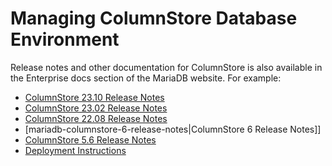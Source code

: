 
# Managing ColumnStore Database Environment

Release notes and other documentation for ColumnStore is also available in the Enterprise docs section of the MariaDB website. For example:

* [ColumnStore 23.10 Release Notes](../../../release-notes/columnstore/mariadb-columnstore-23-10-release-notes/README.md)
* [ColumnStore 23.02 Release Notes](../../../release-notes/columnstore/mariadb-columnstore-23-02-release-notes/README.md)
* [ColumnStore 22.08 Release Notes](../../../release-notes/columnstore/mariadb-columnstore-22-08-release-notes/README.md)
* [mariadb-columnstore-6-release-notes|ColumnStore 6 Release Notes]]
* [ColumnStore 5.6 Release Notes](../../../release-notes/columnstore/mariadb-columnstore-5-6-release-notes/README.md)
* [Deployment Instructions](../../using-mariadb-columnstore/mariadb-columnstore-with-spark.md)



